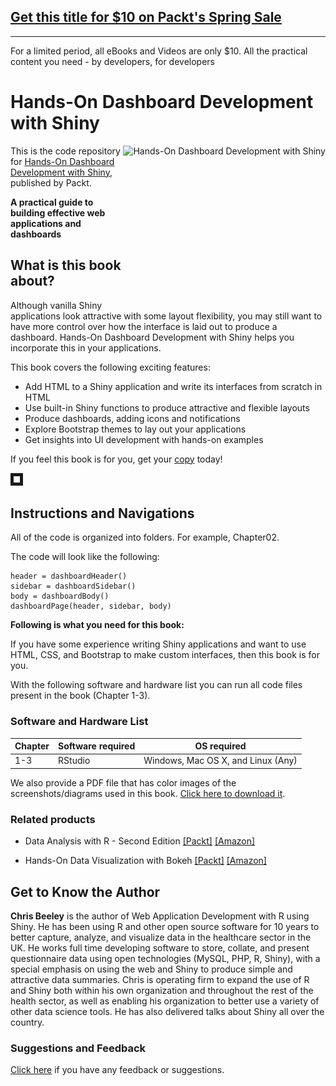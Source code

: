 ## [Get this title for $10 on Packt's Spring Sale](https://www.packt.com/B11943?utm_source=github&utm_medium=packt-github-repo&utm_campaign=spring_10_dollar_2022)
-----
For a limited period, all eBooks and Videos are only $10. All the practical content you need \- by developers, for developers

# Hands-On Dashboard Development with Shiny

<a href="https://www.packtpub.com/big-data-and-business-intelligence/hands-dashboard-development-shiny?utm_source=github&utm_medium=repository&utm_campaign=9781789611557"><img src="https://d255esdrn735hr.cloudfront.net/sites/default/files/imagecache/ppv4_main_book_cover/11943_cover.png" alt="Hands-On Dashboard Development with Shiny" height="256px" align="right"></a>

This is the code repository for [Hands-On Dashboard Development with Shiny](https://www.packtpub.com/big-data-and-business-intelligence/hands-dashboard-development-shiny?utm_source=github&utm_medium=repository&utm_campaign=9781789611557), published by Packt.

**A practical guide to building effective web applications and dashboards**

## What is this book about?

Although vanilla Shiny applications look attractive with some layout flexibility, you may still want to have more control over how the interface is laid out to produce a dashboard. Hands-On Dashboard Development with Shiny helps you incorporate this in your applications.

This book covers the following exciting features:
* Add HTML to a Shiny application and write its interfaces from scratch in HTML
* Use built-in Shiny functions to produce attractive and flexible layouts
* Produce dashboards, adding icons and notifications
* Explore Bootstrap themes to lay out your applications
* Get insights into UI development with hands-on examples

If you feel this book is for you, get your [copy](https://www.amazon.com/dp/1789611555) today!

<a href="https://www.packtpub.com/?utm_source=github&utm_medium=banner&utm_campaign=GitHubBanner"><img src="https://raw.githubusercontent.com/PacktPublishing/GitHub/master/GitHub.png" 
alt="https://www.packtpub.com/" border="5" /></a>


## Instructions and Navigations
All of the code is organized into folders. For example, Chapter02.

The code will look like the following:
```
header = dashboardHeader() 
sidebar = dashboardSidebar() 
body = dashboardBody() 
dashboardPage(header, sidebar, body) 
```

**Following is what you need for this book:**

If you have some experience writing Shiny applications and want to use HTML, CSS, and Bootstrap to make custom interfaces, then this book is for you.	

With the following software and hardware list you can run all code files present in the book (Chapter 1-3).

### Software and Hardware List

| Chapter  | Software required                   | OS required                        |
| -------- | ------------------------------------| -----------------------------------|
| 1-3        | RStudio                | Windows, Mac OS X, and Linux (Any) |


We also provide a PDF file that has color images of the screenshots/diagrams used in this book. [Click here to download it](https://www.packtpub.com/sites/default/files/downloads/HandsOnDashboardDevelopmentwithShiny_ColorImages.pdf).


### Related products <Other books you may enjoy>
* Data Analysis with R - Second Edition [[Packt]](https://www.packtpub.com/big-data-and-business-intelligence/data-analysis-r-second-edition?utm_source=github&utm_medium=repository&utm_campaign=9781788393720) [[Amazon]](https://www.amazon.com/dp/1788393724)

* Hands-On Data Visualization with Bokeh [[Packt]](https://www.packtpub.com/big-data-and-business-intelligence/hands-data-visualization-bokeh?utm_source=github&utm_medium=repository&utm_campaign=9781789135404) [[Amazon]](https://www.amazon.com/dp/1789135400)

## Get to Know the Author
**Chris Beeley** is the author of Web Application Development with R using Shiny. He has been using R and other open source software for 10 years to better capture, analyze, and visualize data in the healthcare sector in the UK. He works full time developing software to store, collate, and present questionnaire data using open technologies (MySQL, PHP, R, Shiny), with a special emphasis on using the web and Shiny to produce simple and attractive data summaries. Chris is operating firm to expand the use of R and Shiny both within his own organization and throughout the rest of the health sector, as well as enabling his organization to better use a variety of other data science tools. He has also delivered talks about Shiny all over the country.



### Suggestions and Feedback
[Click here](https://docs.google.com/forms/d/e/1FAIpQLSdy7dATC6QmEL81FIUuymZ0Wy9vH1jHkvpY57OiMeKGqib_Ow/viewform) if you have any feedback or suggestions.
